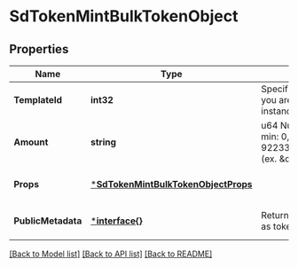 # SdTokenMintBulkTokenObject

## Properties
Name | Type | Description | Notes
------------ | ------------- | ------------- | -------------
**TemplateId** | **int32** | Specifies which Template you are creating an instance of (ex. 3) | [default to null]
**Amount** | **string** | u64 Number as String, min: 0, max: 9223372036854775807 (ex. \&quot;6\&quot;) | [default to null]
**Props** | [***SdTokenMintBulkTokenObjectProps**](SDTokenMintBulkTokenObject_props.md) |  | [optional] [default to null]
**PublicMetadata** | [***interface{}**](interface{}.md) | Returned to marketplaces as token metadata | [optional] [default to null]

[[Back to Model list]](../README.md#documentation-for-models) [[Back to API list]](../README.md#documentation-for-api-endpoints) [[Back to README]](../README.md)

